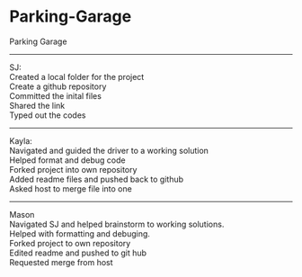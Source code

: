 # Parking-Garage
Parking Garage
<hr>
SJ: <br />
Created a local folder for the project <br />
Create a github repository <br />
Committed the inital files <br />
Shared the link <br />
Typed out the codes <br />
<hr>
Kayla: <br />
Navigated and guided the driver to a working solution <br />
Helped format and debug code <br />
Forked project into own repository <br />
Added readme files and pushed back to github <br />
Asked host to merge file into one <br />
<hr>
Mason <br />
Navigated SJ and helped brainstorm to working solutions.<br />
Helped with formatting and debuging. <br />
Forked project to own repository <br />
Edited readme and pushed to git hub <br />
Requested merge from host <br />
